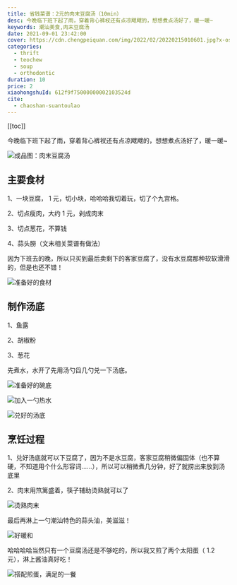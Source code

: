 ```yaml
---
title: 省钱菜谱：2元的肉末豆腐汤（10min）
desc: 今晚临下班下起了雨，穿着背心裤衩还有点凉飕飕的，想想煮点汤好了，暖一暖~
keywords: 潮汕美食,肉末豆腐汤
date: 2021-09-01 23:42:00
cover: https://cdn.chengpeiquan.com/img/2022/02/20220215010601.jpg?x-oss-process=image/interlace,1
categories:
  - thrift
  - teochew
  - soup
  - orthodontic
duration: 10
price: 2
xiaohongshuId: 612f9f75000000002103524d
cite:
  - chaoshan-suantoulao
---
```


[[toc]]

今晚临下班下起了雨，穿着背心裤衩还有点凉飕飕的，想想煮点汤好了，暖一暖~

![成品图：肉末豆腐汤](https://cdn.chengpeiquan.com/img/2022/02/20220215010615.jpg?x-oss-process=image/interlace,1)

## 主要食材

1、一块豆腐， 1 元，切小块，哈哈哈我切着玩，切了个九宫格。

2、切点瘦肉，大约 1 元，剁成肉末

3、切点葱花，不算钱

4、蒜头朥（文末相关菜谱有做法）

因为下班去的晚，所以只买到最后卖剩下的客家豆腐了，没有水豆腐那种软软滑滑的，但是也还不错！

![准备好的食材](https://cdn.chengpeiquan.com/img/2022/02/20220215010613.jpg?x-oss-process=image/interlace,1)

## 制作汤底

1、鱼露

2、胡椒粉

3、葱花

先煮水，水开了先用汤勺舀几勺兑一下汤底。

![准备好的碗底](https://cdn.chengpeiquan.com/img/2022/02/20220215010618.jpg?x-oss-process=image/interlace,1)

![加入一勺热水](https://cdn.chengpeiquan.com/img/2022/02/20220215010619.jpg?x-oss-process=image/interlace,1)

![兑好的汤底](https://cdn.chengpeiquan.com/img/2022/02/20220215010620.jpg?x-oss-process=image/interlace,1)

## 烹饪过程

1、兑好汤底就可以下豆腐了，因为不是水豆腐，客家豆腐稍微偏固体（也不算硬，不知道用个什么形容词……），所以可以稍微煮几分钟，好了就捞出来放到汤底里

2、肉末用笊篱盛着，筷子辅助烫熟就可以了

![烫熟肉末](https://cdn.chengpeiquan.com/img/2022/02/20220215010614.jpg?x-oss-process=image/interlace,1)

最后再淋上一勺潮汕特色的蒜头油，美滋滋！

![好暖和](https://cdn.chengpeiquan.com/img/2022/02/20220215010616.jpg?x-oss-process=image/interlace,1)

哈哈哈哈当然只有一个豆腐汤还是不够吃的，所以我又煎了两个太阳蛋（ 1.2 元），淋上酱油真好吃！

![搭配煎蛋，满足的一餐](https://cdn.chengpeiquan.com/img/2022/02/20220215010617.jpg?x-oss-process=image/interlace,1)
